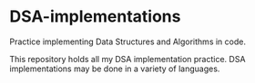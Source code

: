# DSA-implementations
Practice implementing Data Structures and Algorithms in code. 

This repository holds all my DSA implementation practice. DSA implementations may be done in a variety of languages.